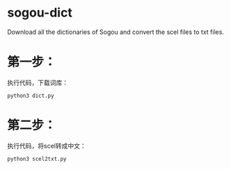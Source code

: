 # sogou-dict
Download all the dictionaries of Sogou and convert the scel files to txt files.


# 第一步：

执行代码，下载词库：

```
python3 dict.py
```



# 第二步：

执行代码，将scel转成中文：

```
python3 scel2txt.py
```

